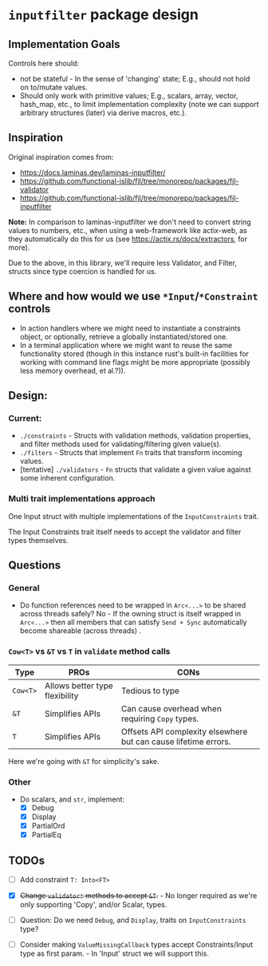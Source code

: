# `inputfilter` package design

## Implementation Goals

Controls here should:

- not be stateful - In the sense of 'changing' state;  E.g., should not hold on to/mutate values.
- Should only work with primitive values;  E.g., scalars, array, vector, hash_map, etc., to limit implementation complexity (note we can support arbitrary structures (later) via derive macros, etc.).

## Inspiration

Original inspiration comes from:

- https://docs.laminas.dev/laminas-inputfilter/
- https://github.com/functional-jslib/fjl/tree/monorepo/packages/fjl-validator
- https://github.com/functional-jslib/fjl/tree/monorepo/packages/fjl-inputfilter

**Note:** In comparison to laminas-inputfilter we don't need to convert string values to numbers, etc., when using a web-framework like actix-web, as they automatically do this for us (see https://actix.rs/docs/extractors, for more).  

Due to the above, in this library, we'll require less Validator, and Filter, structs since type coercion is handled for us.

## Where and how would we use `*Input`/`*Constraint` controls

- In action handlers where we might need to instantiate a constraints object, or optionally, retrieve a globally instantiated/stored one.
- In a terminal application where we might want to reuse the same functionality stored (though in this instance rust's built-in facilities for working with command line flags might be more appropriate (possibly less memory overhead, et al.?)).

## Design:

### Current:

- `./constraints` - Structs with validation methods, validation properties, and filter methods used for validating/filtering given value(s).
- `./filters` - Structs that implement `Fn` traits that transform incoming values.
- [tentative] `./validators` - `Fn` structs that validate a given value against some inherent configuration.

### Multi trait implementations approach

One Input struct with multiple implementations of the `InputConstraints` trait.

The Input Constraints trait itself needs to accept the validator and filter types themselves.

## Questions

### General

- Do function references need to be wrapped in `Arc<...>` to be shared across threads safely?  No - If the owning struct is itself wrapped in `Arc<...>` then all members that can satisfy `Send + Sync` automatically become shareable (across threads) .

### `Cow<T>` vs `&T` vs `T` in `validate` method calls 

| Type     | PROs                           | CONs                                                            |
|----------|--------------------------------|-----------------------------------------------------------------|
| `Cow<T>` | Allows better type flexibility | Tedious to type                                                 |
| `&T`     | Simplifies APIs                | Can cause overhead when requiring `Copy` types.                 |
| `T`      | Simplifies APIs                | Offsets API complexity elsewhere but can cause lifetime errors. |

Here we're going with `&T` for simplicity's sake.

### Other

- Do scalars, and `str`, implement:
  - [x] Debug
  - [x] Display
  - [x] PartialOrd
  - [x] PartialEq

## TODOs

- [ ] Add constraint `T: Into<FT>`
- [x] ~~Change `validator*` methods to accept `&T`.~~ - No longer required as we're only supporting 'Copy', and/or Scalar, types.
- [ ] Question: Do we need `Debug`, and `Display`, traits on `InputConstraints` type?
- [ ] Consider making `ValueMissingCallback` types accept Constraints/Input type as first param. - In 'Input' struct we will support this.

